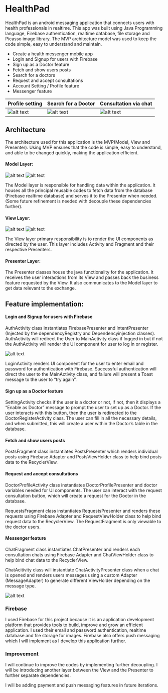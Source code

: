 # HealthPad
HealthPad is an android messaging application that connects users with health professionals in realtime. This app was built using Java Programming language, Firebase authentication, realtime database, file storage and Picasso image library. The MVP architecture model was used to keep the code simple, easy to understand and maintain.

* Create a health messenger mobile app
* Login and Signup for users with Firebase
* Sign up as a Doctor feature
* Fetch and show users posts
* Search for a doctors
* Request and accept consultations
* Account Setting / Profile feature
* Messenger feature

Profile setting | Search for a Doctor | Consultation via chat
--- | --- | ---
![alt text](https://github.com/TolaTess/HealthPad/blob/master/assets/useracced.gif "") |![alt text](https://github.com/TolaTess/HealthPad/blob/master/assets/searchdoced.gif "") | ![alt text](https://github.com/TolaTess/HealthPad/blob/master/assets/consultationed.gif "")

## Architecture
The architecture used for this application is the MVP(Model, View and Presenter). Using MVP ensures that the code is simple, easy to understand, and able to be changed quickly, making the application efficient.

#### Model Layer:
![alt text](https://github.com/TolaTess/HealthPad/blob/master/assets/modellayer.png "Model directory")
![alt text](https://github.com/TolaTess/HealthPad/blob/master/assets/helper.png "Helper directory")

The Model layer is responsible for handling data within the application. It houses all the principal reusable codes to fetch data from the database (Firebase realtime database) and serves it to the Presenter when needed. (Some future refinement is needed with decouple these dependencies further).

#### View Layer:
![alt text](https://github.com/TolaTess/HealthPad/blob/master/assets/activity.png "Activity directory")
![alt text](https://github.com/TolaTess/HealthPad/blob/master/assets/fragment.png "Fragment directory")

The View layer primary responsibility is to render the UI components as directed by the user. This layer includes Activity and Fragment and their respective Presenters. 

#### Presenter Layer:
The Presenter classes house the java functionality for the application. It receives the user interactions from its View and passes back the business feature requested by the View. It also communicates to the Model layer to get data relevant to the exchange. 

## Feature implementation:

#### Login and Signup for users with Firebase
AuthActivity class instantiates FirebasePresenter and IntentPresenter (Injected by the dependencyRegistry and Dependencyinjection classes).  AuthActivity will redirect the User to MainActivity class if logged in but if not the AuthActivity will render the UI component for user to log in or register.

![alt text](https://github.com/TolaTess/HealthPad/blob/master/assets/dependencies.png "Dependency directory")

LoginActivity renders UI component for the user to enter email and password for authentication with Firebase. Successful authentication will direct the user to the MainActivity class, and failure will present a Toast message to the user to “try again”.

#### Sign up as a Doctor feature
SettingActivity checks if the user is a doctor or not, if not, then it displays a “Enable as Doctor” message to prompt the user to set up as a Doctor. If the user interacts with this button, then the user is redirected to the DoctorRegisterActivity class. The user can fill in all the necessary details, and when submitted, this will create a user within the Doctor’s table in the database. 

#### Fetch and show users posts
PostsFragment class instantiates PostsPresenter which renders individual posts using Firebase Adapter and PostsViewHolder class to help bind posts data to the RecyclerView.

#### Request and accept consultations
DoctorProfileActivity class instantiates DoctorProfilePresenter and doctor variables needed for UI components. The user can interact with the request consultation button, which will create a request for the Doctor in the database.

RequestsFragment class instantiates RequestsPresenter and renders these requests using Firebase Adapter and RequestViewHolder class to help bind request data to the RecyclerView. The RequestFragment is only viewable to the doctor users.  

#### Messenger feature
ChatFragment class instantiates ChatPresenter and renders each consultation chats using Firebase Adapter and ChatViewHolder class to help bind chat data to the RecyclerView.

ChatAcitivity class will instantiate ChatActivityPresenter class when a chat is opened and renders users messages using a custom Adapter (MessageAdapter) to generate different ViewHolder depending on the message type. 

![alt text](https://github.com/TolaTess/HealthPad/blob/master/assets/messageadapter.png "Message Adapter Code Snippet")

### Firebase
I used Firebase for this project because it is an application development platform that provides tools to build, improve and grow an efficient application. I used their email and password authentication, realtime database and file storage for images. Firebase also offers push messaging which I will implement as I develop this application further. 

### Improvement
I will continue to improve the codes by implementing further decoupling. I will be introducing another layer between the View and the Presenter to further separate dependencies.

I will be adding payment and push messaging features in future iterations. 
